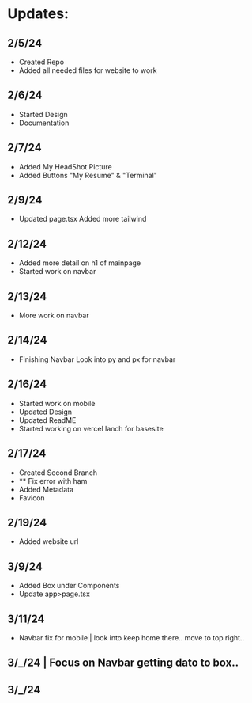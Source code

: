 # Updates:

## 2/5/24
- Created Repo
- Added all needed files for website to work

## 2/6/24
- Started Design
- Documentation 

## 2/7/24 
- Added My HeadShot Picture
- Added Buttons
    "My Resume" & "Terminal"

## 2/9/24
- Updated page.tsx 
    Added more tailwind

## 2/12/24
- Added more detail on h1 of mainpage
- Started work on navbar

## 2/13/24
- More work on navbar

## 2/14/24
- Finishing Navbar
    Look into py and px for navbar

## 2/16/24
- Started work on mobile
- Updated Design
- Updated ReadME
- Started working on vercel lanch for basesite

## 2/17/24
- Created Second Branch
- ** Fix error with ham
- Added Metadata
- Favicon

## 2/19/24
- Added website url 

## 3/9/24
- Added Box under Components
- Update app>page.tsx

## 3/11/24 
- Navbar fix for mobile | look into keep home there.. move to top right..

## 3/_/24 | Focus on Navbar getting dato to box.. 

## 3/_/24